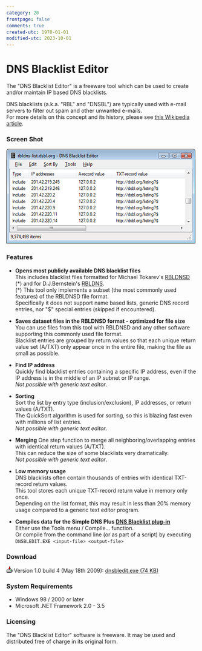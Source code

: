 ```yaml
---
category: 20
frontpage: false
comments: true
created-utc: 1970-01-01
modified-utc: 2023-10-01
---
```

# DNS Blacklist Editor

The "DNS Blacklist Editor" is a freeware tool which can be used to create and/or maintain IP based DNS blacklists.

DNS blacklists (a.k.a. "RBL" and "DNSBL") are typically used with e-mail servers to
 filter out spam and other unwanted e-mails.  
For more details on this concept and its history, please see
[this Wikipedia article](http://en.wikipedia.org/wiki/Dnsbl).

### Screen Shot

![DNS Blacklist Editor - screen shot](img/208/dnsbleditor.png)

### Features

- **Opens most publicly available DNS blacklist files**  
This includes blacklist files formatted for Michael Tokarev's [RBLDNSD](http://www.corpit.ru/mjt/rbldnsd.html) (\*) and for D.J.Bernstein's [RBLDNS](http://cr.yp.to/djbdns/rbldns-data.html).  
(\*) This tool only implements a subset (the most commonly used features) of the RBLDNSD file format.  
Specifically it does not support name based lists, generic DNS record entries, nor "$" special entries (skipped if encountered).

- **Saves dataset files in the RBLDNSD format - optimized for file size**  
You can use files from this tool with RBLDNSD and any other software supporting this commonly used file format.  
Blacklist entries are grouped by return values so that each unique return value set (A/TXT) 
only appear once in the entire file, making the file as small as possible.

- **Find IP address**  
Quickly find blacklist entries containing a specific IP address, even if the IP address is in the middle of an IP subnet or IP range.  
*Not possible with generic text editor*.

- **Sorting**  
Sort the list by entry type (inclusion/exclusion), IP addresses, or return values (A/TXT).  
The QuickSort algorithm is used for sorting, so this is blazing fast even with millions of list entries.  
*Not possible with generic text editor*.

- **Merging**
One step function to merge all neighboring/overlapping entries with identical return values (A/TXT).  
This can reduce the size of some blacklists very dramatically.  
*Not possible with generic text editor</i>*.

- **Low memory usage**  
DNS blacklists often contain thousands of entries with identical TXT-record return values.  
This tool stores each unique TXT-record return value in memory only once.  
Depending on the list format, this may result in less than 20% memory usage compared to a generic text editor program.

- **Compiles data for the Simple DNS Plus [DNS Blacklist plug-in](https://simpledns.plus/plugin-blacklist)**  
Either use the Tools menu / Compile... function.  
Or compile from the command line (or as part of a script) by executing  
`DNSBLEDIT.EXE <input-file> <output-file>`


### Download

![download](img/208/todisk.gif)
Version 1.0 build 4 (May 18th 2009): [dnsbledit.exe (74 KB)](https://simpledns.plus/outbox/dnsbledit.exe)

### System Requirements

- Windows 98 / 2000 or later
- Microsoft .NET Framework 2.0 - 3.5

### Licensing

The "DNS Blacklist Editor" software is freeware. It may be used and distributed free of charge in its original form.
